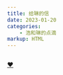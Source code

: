 ```yaml
---
title: 给琳的信
date: 2023-01-20
categories: 
    - 浩和琳的点滴
markup: HTML
---
```

<!DOCTYPE html>
<html>
	<head>
		<meta http-equiv="Content-Type" content="text/html; charset=UTF-8">
		<meta http-equiv="X-UA-Compatible" content="IE=edge,chrome=1" />
		<meta name="description" content="Put on headphones">
		<title>eLuvLetter</title>
		<link rel="shortcut icon" type="image/x-icon" href="img/favicon.ico" />
		<link rel="stylesheet" href="css/main.css" />
		<link rel="stylesheet" href="css/letter.css" />
		<link rel="stylesheet" href="css/sakura.css" />
		<link rel="stylesheet" href="css/typed.css" />
		<link rel="stylesheet" href="css/bgm.css" />
		<script src="https://cdn.bootcdn.net/ajax/libs/jquery/1.11.2/jquery.min.js" type="text/javascript"
			charset="utf-8"></script>
		<script src="js/sakura.js" type="text/javascript" charset="utf-8"></script>
		<script src="js/typed.js" type="text/javascript" charset="utf-8"></script>
		<script src="js/bgm.js" type="text/javascript" charset="utf-8"></script>
	</head>
	<body>
		<div id="jsi-cherry-container">
			<div class="heart"></div>
		</div>
		<div id="envelope">
			<section class="container" id="contact">
				<form class="flip">
					<div class="front">
						<a id="stamp" href="#"><img></a>
						<span id="recipient"></span>
					</div>
					<div id="content" class="back">
						<div id="letter">
							<div class="container">
								<div class="flip">
									<div class="front"></div>
									<div class="back">
										<div id="data">
											<p class="letter"></p>
										</div>
										<a id="close" href="#"></a>
									</div>
								</div>
							</div>
						</div>
						<div id="top">
							<a id="wax-half" href="#"></a>
							<a id="flip" href="#contact">♥</a>
						</div>
						<div id="lid" class="container">
							<div class="flip">
								<div class="front">
									<a id="open" href="#content"><span id="wax"></span></a>
								</div>
								<div class="back"></div>
							</div>
						</div>
					</div>
				</form>
			</section>
			<div id="footer">
				<audio id="music" preload="auto" loop></audio>
				<a id="music_btn" class="play" href="javascript:playPause();"></a>
			</div>
		</div>
	</body>
	<script src="js/letter.js" type="text/javascript" charset="utf-8"></script>
	<script src="js/main.js" type="text/javascript" charset="utf-8"></script>
</html>